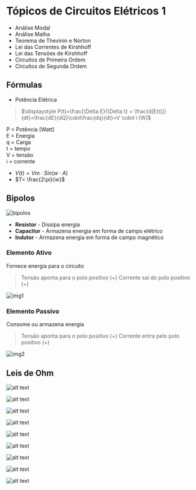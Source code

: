 # Tópicos de Circuitos Elétricos 1

- Análise Modal
- Análise Malha
- Teorema de Thevinin e Norton
- Lei das Correntes de Kirshhoff
- Lei das Tensões de Kirshhoff
- Circuitos de Primeira Ordem
- Circuitos de Segunda Ordem

## Fórmulas

- Potência Elétrica

> $\displaystyle P(t)=\frac{\Delta E}{\Delta t} = \frac{d[E(t)]}{dt}=\frac{dE}{dQ}\cdot\frac{dq}{dt}=V \cdot i [W]$

P = Potência [Watt]  
E = Energia  
q = Carga  
t = tempo  
V = tensão  
i = corrente  

- $V(t) = Vm \cdot Sin(w \cdot A)$
- $T= \frac{2\pi}{w}$

## Bipolos

![bipolos](./assets/imagebipolos.png)

- **Resistor** - Dissipa energia
- **Capacitor** - Armazena energia em forma de campo elétrico
- **Indutor** - Armazena energia em forma de campo magnético

### Elemento Ativo

Fornece energia para o circuito

> Tensão aponta para o polo positivo (+)
> Corrente sai do polo positivo (+)

![img1](./assets/image1.png)

### Elemento Passivo

Consome ou armazena energia

> Tensão aponta para o polo positivo (+)
> Corrente entra pelo polo positivo (+)

![img2](./assets/image2.png)

## Leis de Ohm

![alt text](image.png)

![alt text](image-1.png)

![alt text](image-2.png)


![alt text](image-3.png)

![alt text](image-4.png)

![alt text](image-5.png)


![alt text](image-6.png)

![alt text](image-7.png)

![alt text](image-8.png)